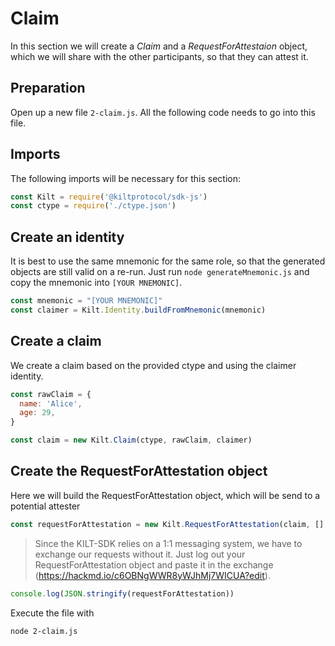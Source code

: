 # Claim

In this section we will create a *Claim* and a *RequestForAttestaion* object, which we will share with the other participants, so that they can attest it.

## Preparation
Open up a new file `2-claim.js`.
All the following code needs to go into this file.

## Imports
The following imports will be necessary for this section:
```javascript
const Kilt = require('@kiltprotocol/sdk-js')
const ctype = require('./ctype.json')
```
  
## Create an identity
It is best to use the same mnemonic for the same role, so that the generated objects are still valid on a re-run.
Just run `node generateMnemonic.js` and copy the mnemonic into `[YOUR MNEMONIC]`.
```javascript
const mnemonic = "[YOUR MNEMONIC]"
const claimer = Kilt.Identity.buildFromMnemonic(mnemonic)
```

## Create a claim
We create a claim based on the provided ctype and using the claimer identity.

```javascript
const rawClaim = {
  name: 'Alice',
  age: 29,
}

const claim = new Kilt.Claim(ctype, rawClaim, claimer)
```

## Create the RequestForAttestation object 
Here we will build the RequestForAttestation object, which will be send to a potential attester

```javascript
const requestForAttestation = new Kilt.RequestForAttestation(claim, [], claimer)
```

> Since the KILT-SDK relies on a 1:1 messaging system, we have to exchange our requests without it.
> Just log out your RequestForAttestation object and paste it in the exchange (https://hackmd.io/c6OBNgWWR8yWJhMj7WICUA?edit).

```javascript
console.log(JSON.stringify(requestForAttestation))
```

Execute the file with
```bash
node 2-claim.js
```
